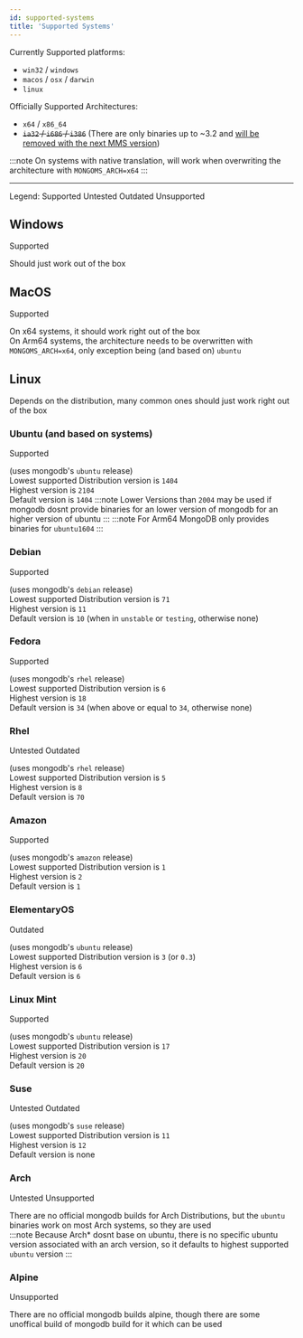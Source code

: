 ```yaml
---
id: supported-systems
title: 'Supported Systems'
---
```


Currently Supported platforms:
<!--Platfrom taken from "MongoBinaryDownloadUrl.get*"-->
- `win32` / `windows`
- `macos` / `osx` / `darwin`
- `linux`

Officially Supported Architectures:
<!--Platfrom taken from "MongoBinaryDownloadUrl.translateArch"-->
- `x64` / `x86_64`
- ~~`ia32` / `i686` / `i386`~~ (There are only binaries up to ~3.2 and [will be removed with the next MMS version](https://github.com/nodkz/mongodb-memory-server/issues/638))

:::note
On systems with native translation, will work when overwriting the architecture with `MONGOMS_ARCH=x64`
:::

---

Legend: <span class="badge badge--success">Supported</span> <span class="badge badge--warning">Untested</span> <span class="badge badge--warning">Outdated</span> <span class="badge badge--danger">Unsupported</span>

## Windows

<span class="badge badge--success">Supported</span>

Should just work out of the box

## MacOS

<span class="badge badge--success">Supported</span>

On x64 systems, it should work right out of the box<br/>
On Arm64 systems, the architecture needs to be overwritten with `MONGOMS_ARCH=x64`, only exception being (and based on) `ubuntu`

## Linux

Depends on the distribution, many common ones should just work right out of the box

### Ubuntu (and based on systems)

<span class="badge badge--success">Supported</span>

(uses mongodb's `ubuntu` release)<br/>
Lowest supported Distribution version is `1404`<br/>
Highest version is `2104`<br/>
Default version is `1404`
:::note
Lower Versions than `2004` may be used if mongodb dosnt provide binaries for an lower version of mongodb for an higher version of ubuntu
:::
:::note
For Arm64 MongoDB only provides binaries for `ubuntu1604`
:::

### Debian

<span class="badge badge--success">Supported</span>

(uses mongodb's `debian` release)<br/>
Lowest supported Distribution version is `71`<br/>
Highest version is `11`<br/>
Default version is `10` (when in `unstable` or `testing`, otherwise none)

### Fedora

<span class="badge badge--success">Supported</span>

(uses mongodb's `rhel` release)<br/>
Lowest supported Distribution version is `6`<br/>
Highest version is `18`<br/>
Default version is `34` (when above or equal to `34`, otherwise none)

### Rhel

<span class="badge badge--warning">Untested</span> <span class="badge badge--warning">Outdated</span>

(uses mongodb's `rhel` release)<br/>
Lowest supported Distribution version is `5`<br/>
Highest version is `8`<br/>
Default version is `70`

### Amazon

<span class="badge badge--success">Supported</span>

(uses mongodb's `amazon` release)<br/>
Lowest supported Distribution version is `1`<br/>
Highest version is `2`<br/>
Default version is `1`

### ElementaryOS

<span class="badge badge--warning">Outdated</span>

(uses mongodb's `ubuntu` release)<br/>
Lowest supported Distribution version is `3` (or `0.3`)<br/>
Highest version is `6`<br/>
Default version is `6`

### Linux Mint

<span class="badge badge--success">Supported</span>

(uses mongodb's `ubuntu` release)<br/>
Lowest supported Distribution version is `17`<br/>
Highest version is `20`<br/>
Default version is `20`

### Suse

<span class="badge badge--warning">Untested</span> <span class="badge badge--warning">Outdated</span>

(uses mongodb's `suse` release)<br/>
Lowest supported Distribution version is `11`<br/>
Highest version is `12`<br/>
Default version is none

### Arch

<span class="badge badge--warning">Untested</span> <span class="badge badge--danger">Unsupported</span>

There are no official mongodb builds for Arch Distributions, but the `ubuntu` binaries work on most Arch systems, so they are used<br/>
:::note
Because Arch* dosnt base on ubuntu, there is no specific ubuntu version associated with an arch version, so it defaults to highest supported `ubuntu` version
:::

### Alpine

<span class="badge badge--danger">Unsupported</span>

There are no official mongodb builds alpine, though there are some unoffical build of mongodb build for it which can be used
